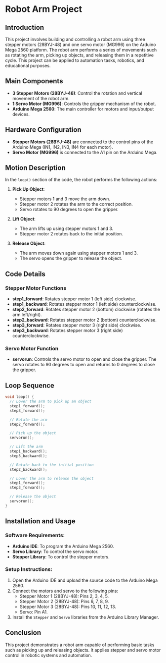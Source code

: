 # Robot Arm Project

## Introduction
This project involves building and controlling a robot arm using three stepper motors (28BYJ-48) and one servo motor (MG996) on the Arduino Mega 2560 platform. The robot arm performs a series of movements such as rotating the arm, picking up objects, and releasing them in a repetitive cycle. This project can be applied to automation tasks, robotics, and educational purposes.

## Main Components
- **3 Stepper Motors (28BYJ-48)**: Control the rotation and vertical movement of the robot arm.
- **1 Servo Motor (MG996)**: Controls the gripper mechanism of the robot.
- **Arduino Mega 2560**: The main controller for motors and input/output devices.

## Hardware Configuration
- **Stepper Motors (28BYJ-48)** are connected to the control pins of the Arduino Mega (IN1, IN2, IN3, IN4 for each motor).
- **Servo Motor (MG996)** is connected to the A1 pin on the Arduino Mega.

## Motion Description
In the `loop()` section of the code, the robot performs the following actions:

1. **Pick Up Object**:
   - Stepper motors 1 and 3 move the arm down.
   - Stepper motor 2 rotates the arm to the correct position.
   - Servo rotates to 90 degrees to open the gripper.

2. **Lift Object**:
   - The arm lifts up using stepper motors 1 and 3.
   - Stepper motor 2 rotates back to the initial position.

3. **Release Object**:
   - The arm moves down again using stepper motors 1 and 3.
   - The servo opens the gripper to release the object.

## Code Details
### Stepper Motor Functions
- **step1_forward**: Rotates stepper motor 1 (left side) clockwise.
- **step1_backward**: Rotates stepper motor 1 (left side) counterclockwise.
- **step2_forward**: Rotates stepper motor 2 (bottom) clockwise (rotates the arm left/right).
- **step2_backward**: Rotates stepper motor 2 (bottom) counterclockwise.
- **step3_forward**: Rotates stepper motor 3 (right side) clockwise.
- **step3_backward**: Rotates stepper motor 3 (right side) counterclockwise.

### Servo Motor Function
- **servorun**: Controls the servo motor to open and close the gripper. The servo rotates to 90 degrees to open and returns to 0 degrees to close the gripper.

## Loop Sequence
```cpp
void loop() {
  // Lower the arm to pick up an object
  step1_forward();
  step3_forward();

  // Rotate the arm
  step2_forward();

  // Pick up the object
  servorun();

  // Lift the arm
  step1_backward();
  step3_backward();

  // Rotate back to the initial position
  step2_backward();

  // Lower the arm to release the object
  step1_forward();
  step3_forward();

  // Release the object
  servorun();
}
```

## Installation and Usage
### Software Requirements:
- **Arduino IDE**: To program the Arduino Mega 2560.
- **Servo Library**: To control the servo motor.
- **Stepper Library**: To control the stepper motors.

### Setup Instructions:
1. Open the Arduino IDE and upload the source code to the Arduino Mega 2560.
2. Connect the motors and servo to the following pins:
   - Stepper Motor 1 (28BYJ-48): Pins 2, 3, 4, 5.
   - Stepper Motor 2 (28BYJ-48): Pins 6, 7, 8, 9.
   - Stepper Motor 3 (28BYJ-48): Pins 10, 11, 12, 13.
   - Servo: Pin A1.
3. Install the `Stepper` and `Servo` libraries from the Arduino Library Manager.

## Conclusion
This project demonstrates a robot arm capable of performing basic tasks such as picking up and releasing objects. It applies stepper and servo motor control in robotic systems and automation.
